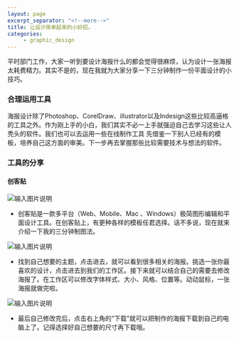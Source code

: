 ```yaml
---
layout: page
excerpt_separator: "<!--more-->"
title: 让设计简单起来的小妙招。
categories:
     - graphic_design
---
```

平时部门工作，大家一听到要设计海报什么的都会觉得很麻烦，认为设计一张海报太耗费精力。其实不是的，现在我就为大家分享一下三分钟制作一份平面设计的小技巧。

<!--more-->
### 合理运用工具

海报设计除了Photoshop、CorelDraw、illustrator以及Indesign这些比较高逼格的工具之外。作为刚上手的小白，我们其实不必一上手就强迫自己去学习这些让人秃头的软件。我们也可以去运用一些在线制作工具
先借鉴一下别人已经有的模板，培养自己这方面的审美。下一步再去掌握那些比较需要技术与想法的软件。
### 工具的分享
####  创客贴

![输入图片说明](https://gitee.com/limiaohuang/Mywebsite/raw/gh-pages/assets/images/%E5%88%9B%E5%AE%A2%E8%B4%B41.PNG)
 
 - 创客贴是一款多平台（Web、Mobile、Mac 、Windows）极简图形编辑和平面设计工具。在创客贴上，有更种各样的模板任君选择。话不多说，现在就来介绍一下我的三分钟制图法。

![输入图片说明](https://gitee.com/limiaohuang/Mywebsite/raw/gh-pages/assets/images/%E5%88%9B%E5%AE%A2%E8%B4%B42.PNG)
 
- 找到自己想要的主题，点击进去，就可以看到很多相关的海报。挑选一张你最喜欢的设计，点击进去到我们的工作区。接下来就可以结合自己的需要去修改海报了。在工作区可以修改字体样式、大小、风格、位置等。动动鼠标，一张海报就做完啦。

![输入图片说明](https://gitee.com/limiaohuang/Mywebsite/raw/gh-pages/assets/images/%E6%B5%B7%E6%8A%A5%E8%AE%BE%E8%AE%A1.png)

- 最后自己修改完后，点击右上角的“下载”就可以把制作的海报下载到自己的电脑上了。记得选择好自己想要的尺寸再下载哦。